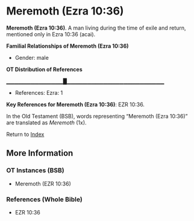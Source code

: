 # Meremoth (Ezra 10:36)
**Meremoth (Ezra 10:36)**. 
A man living during the time of exile and return, mentioned only in Ezra 10:36 (acai). 




**Familial Relationships of Meremoth (Ezra 10:36)**


* Gender: male


**OT Distribution of References**

▁▁▁▁▁▁▁▁▁▁▁▁▁▁█▁▁▁▁▁▁▁▁▁▁▁▁▁▁▁▁▁▁▁▁▁▁▁▁
* References: Ezra: 1



**Key References for Meremoth (Ezra 10:36)**: 
EZR 10:36. 


In the Old Testament (BSB), words representing “Meremoth (Ezra 10:36)” are translated as 
*Meremoth* (1x). 




Return to [Index](00-Index.md)

## More Information

### OT Instances (BSB)

* Meremoth (EZR 10:36)



### References (Whole Bible)

* EZR 10:36



